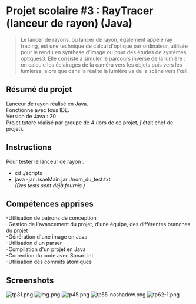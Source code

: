 # Projet scolaire #3 : RayTracer (lanceur de rayon) (Java)

> Le lancer de rayons, ou lancer de rayon, également appelé ray tracing, est une technique de calcul d'optique par ordinateur, utilisée pour le rendu en synthèse d'image ou pour des études de systèmes optiques3. Elle consiste à simuler le parcours inverse de la lumière : on calcule les éclairages de la caméra vers les objets puis vers les lumières, alors que dans la réalité la lumière va de la scène vers l'œil.

## Résumé du projet

Lanceur de rayon réalisé en Java. <br>
Fonctionne avec tous IDE. <br>
Version de Java : 20 <br>
Projet tutoré réalisé par groupe de 4 (lors de ce projet, j'était chef de projet).

## Instructions
Pour tester le lanceur de rayon : <br>
- cd ./scripts
- java -jar ./saeMain.jar ./nom_du_test.txt
<br><i>(Des tests sont déjà fournis.)</i>

## Compétences apprises ##
-Utilisation de patrons de conception <br>
-Gestion de l'avancement du projet, d'une équipe, des différentes branches du projet<br>
-Génération d'une image en Java <br>
-Utilisation d'un parser <br>
-Compilation d'un projet en Java<br>
-Correction du code avec SonarLint <br>
-Utilisation des commits atomiques 

## Screenshots ##
![tp31.png](scripts%2Ftp31.png)
![img.png](img.png)
![tp45.png](scripts%2Ftp45.png)
![tp55-noshadow.png](scripts%2Ftp55-noshadow.png)
![tp62-1.png](scripts%2Ftp62-1.png)